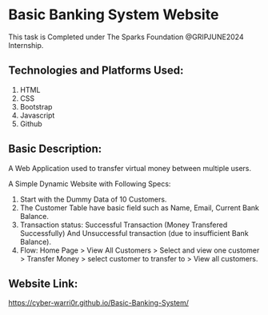 # Basic Banking System Website
This task is Completed under The Sparks Foundation @GRIPJUNE2024 Internship. 

## Technologies and Platforms Used:
1. HTML
2. CSS
3. Bootstrap
4. Javascript 
5. Github

## Basic Description:
A Web Application used to transfer virtual money between multiple users.

A Simple Dynamic Website with Following Specs:
1. Start with the Dummy Data of 10 Customers.
2. The Customer Table have basic field such as Name, Email, Current Bank Balance.
3. Transaction status: Successful Transaction (Money Transfered Successfully) And Unsuccessful transaction (due to insufficient Bank Balance).
4. Flow: Home Page > View All Customers > Select and view one customer > Transfer Money > select customer to transfer to > View all customers.

## Website Link:
https://cyber-warri0r.github.io/Basic-Banking-System/
